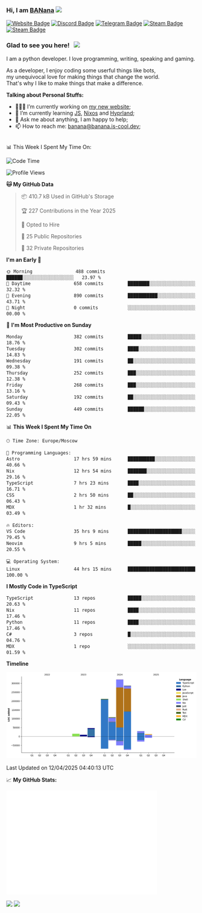 ### Hi, I am <a href="https://banana.is-cool.dev" target="_blank">BANana</a> <img src="https://media.giphy.com/media/hvRJCLFzcasrR4ia7z/giphy.gif" width="25px">


[![Website Badge](https://img.shields.io/badge/Website-3b5998?style=for-the-badge&logo=google-chrome&logoColor=white)](https://banana.is-cool.dev)
[![Discord Badge](https://img.shields.io/badge/-Discord-424242?style=for-the-badge&logo=Discord&logoColor=white)](https://discord.gg/sQgHEERpqR)
[![Telegram Badge](https://img.shields.io/badge/-Telegram-0088cc?style=for-the-badge&logo=Telegram&logoColor=white)](https://t.me/BANanaD3V)
[![Steam Badge](https://img.shields.io/badge/-Steam-1b2838?style=for-the-badge&logo=Steam&logoColor=white)](https://steamcommunity.com/id/BANanaD3V/)
[![Steam Badge](https://img.shields.io/badge/-Reddit-ff6314?style=for-the-badge&logo=Reddit&logoColor=white)](https://www.reddit.com/user/BANanaD3V)

### Glad to see you here! &nbsp; ![](https://visitor-badge-reloaded.herokuapp.com/badge?page_id=BANanaD3V.BANanaD3V&style=for-the-badge)

I am a python developer. I love programming, writing, speaking and gaming.

As a developer, I enjoy coding some userful things like bots,
<br>my unequivocal love for making things that change the world. 
<br>That's why I like to make things that make a difference.
  

**Talking about Personal Stuffs:**

- 👨🏻‍💻 I’m currently working on [my new website](https://banana.is-cool.dev);
- 🚀 I’m currently learning [JS](https://js.org), [Nixos](https://nixos.org) and [Hyprland](https://hyprland.org);
- 💬 Ask me about anything, I am happy to help;
- 📫 How to reach me: banana@banana.is-cool.dev;

</br>
📊 This Week I Spent My Time On:

<!--START_SECTION:waka-->
![Code Time](http://img.shields.io/badge/Code%20Time-1%2C433%20hrs%2055%20mins-blue)

![Profile Views](http://img.shields.io/badge/Profile%20Views-0-blue)

**🐱 My GitHub Data** 

> 📦 410.7 kB Used in GitHub's Storage 
 > 
> 🏆 227 Contributions in the Year 2025
 > 
> 💼 Opted to Hire
 > 
> 📜 25 Public Repositories 
 > 
> 🔑 32 Private Repositories 
 > 
**I'm an Early 🐤** 

```text
🌞 Morning                488 commits         ██████░░░░░░░░░░░░░░░░░░░   23.97 % 
🌆 Daytime                658 commits         ████████░░░░░░░░░░░░░░░░░   32.32 % 
🌃 Evening                890 commits         ███████████░░░░░░░░░░░░░░   43.71 % 
🌙 Night                  0 commits           ░░░░░░░░░░░░░░░░░░░░░░░░░   00.00 % 
```
📅 **I'm Most Productive on Sunday** 

```text
Monday                   382 commits         █████░░░░░░░░░░░░░░░░░░░░   18.76 % 
Tuesday                  302 commits         ████░░░░░░░░░░░░░░░░░░░░░   14.83 % 
Wednesday                191 commits         ██░░░░░░░░░░░░░░░░░░░░░░░   09.38 % 
Thursday                 252 commits         ███░░░░░░░░░░░░░░░░░░░░░░   12.38 % 
Friday                   268 commits         ███░░░░░░░░░░░░░░░░░░░░░░   13.16 % 
Saturday                 192 commits         ██░░░░░░░░░░░░░░░░░░░░░░░   09.43 % 
Sunday                   449 commits         ██████░░░░░░░░░░░░░░░░░░░   22.05 % 
```


📊 **This Week I Spent My Time On** 

```text
🕑︎ Time Zone: Europe/Moscow

💬 Programming Languages: 
Astro                    17 hrs 59 mins      ██████████░░░░░░░░░░░░░░░   40.66 % 
Nix                      12 hrs 54 mins      ███████░░░░░░░░░░░░░░░░░░   29.16 % 
TypeScript               7 hrs 23 mins       ████░░░░░░░░░░░░░░░░░░░░░   16.71 % 
CSS                      2 hrs 50 mins       ██░░░░░░░░░░░░░░░░░░░░░░░   06.43 % 
MDX                      1 hr 32 mins        █░░░░░░░░░░░░░░░░░░░░░░░░   03.49 % 

🔥 Editors: 
VS Code                  35 hrs 9 mins       ████████████████████░░░░░   79.45 % 
Neovim                   9 hrs 5 mins        █████░░░░░░░░░░░░░░░░░░░░   20.55 % 

💻 Operating System: 
Linux                    44 hrs 15 mins      █████████████████████████   100.00 % 
```

**I Mostly Code in TypeScript** 

```text
TypeScript               13 repos            █████░░░░░░░░░░░░░░░░░░░░   20.63 % 
Nix                      11 repos            ████░░░░░░░░░░░░░░░░░░░░░   17.46 % 
Python                   11 repos            ████░░░░░░░░░░░░░░░░░░░░░   17.46 % 
C#                       3 repos             █░░░░░░░░░░░░░░░░░░░░░░░░   04.76 % 
MDX                      1 repo              ░░░░░░░░░░░░░░░░░░░░░░░░░   01.59 % 
```



**Timeline**

![Lines of Code chart](https://raw.githubusercontent.com/BANanaD3V/BANanaD3V/master/assets/bar_graph.png)


 Last Updated on 12/04/2025 04:40:13 UTC
<!--END_SECTION:waka-->


📈 **My GitHub Stats:**

<img alt="" width="400" src="https://github.com/BANanaD3V/BANanaD3V/blob/master/metrics.plugin.isocalendar.fullyear.svg">

<p>
  <img height="180em" src="https://github-readme-stats.vercel.app/api?username=BANanaD3V&show_icons=true&hide_border=true&&count_private=true&include_all_commits=true&theme=dark"/>
  <img height="180em" src="https://github-readme-stats.vercel.app/api/top-langs/?username=BAnanaD3V&show_icons=true&hide_border=true&layout=compact&langs_count=10&theme=dark"/>
</p>




